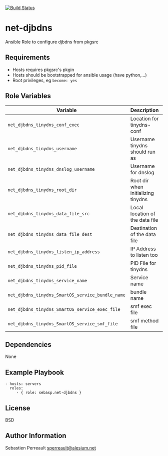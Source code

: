 [![Build Status](https://travis-ci.org/alesium/ansible-net-djbdns.svg)](https://travis-ci.org/alesium/ansible-net-djbdns)

net-djbdns
=========

Ansible Role to configure djbdns from pkgsrc

Requirements
------------

- Hosts requires pkgsrc's pkgin
- Hosts should be bootstrapped for ansible usage (have python,...)
- Root privileges, eg `become: yes`

Role Variables
--------------

| Variable | Description | Default value |
|----------|-------------|---------------|
| `net_djbdns_tinydns_conf_exec` | Location for tinydns-conf | `"/opt/local/bin/tinydns-conf"` | 
| `net_djbdns_tinydns_username` | Username tinydns should run as | `"tinydns"` | 
| `net_djbdns_tinydns_dnslog_username` | Username for dnslog | `"dnslog"` | 
| `net_djbdns_tinydns_root_dir` | Root dir when initializing tinydns | `"/var/db/tinydns"` | 
| `net_djbdns_tinydns_data_file_src` | Local location of the data file | `"data"` | 
| `net_djbdns_tinydns_data_file_dest` | Destination of the data file | `"net_djbdns_tinydns_data_file_dest"` | 
| `net_djbdns_tinydns_listen_ip_address` | IP Address to listen too | `"127.0.0.1"` | 
| `net_djbdns_tinydns_pid_file` | PID File for tinydns | `"/var/run/tinydns.pid"` | 
| `net_djbdns_tinydns_service_name` | Service name  | `"pkgsrc/tinydns"` | 
| `net_djbdns_tinydns_SmartOS_service_bundle_name` | bundle name | `"tinydns"` | 
| `net_djbdns_tinydns_SmartOS_service_exec_file` | smf exec file | `"/opt/local/lib/svc/method/tinydns-svc"` | 
| `net_djbdns_tinydns_SmartOS_service_smf_file` | smf method file | `"/opt/local/lib/svc/manifest/tinydns.xml"` | 

Dependencies
------------

None

Example Playbook
----------------


    - hosts: servers
      roles:
         - { role: sebasp.net-djbdns }

License
-------

BSD

Author Information
------------------

Sebastien Perreault <sperreault@alesium.net>
